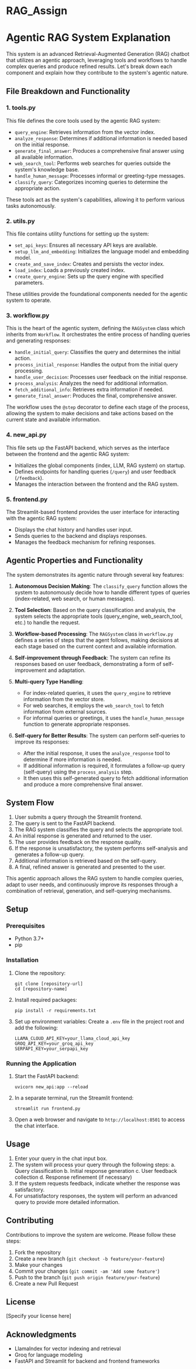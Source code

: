# RAG_Assign
 
# Agentic RAG System Explanation

This system is an advanced Retrieval-Augmented Generation (RAG) chatbot that utilizes an agentic approach, leveraging tools and workflows to handle complex queries and produce refined results. Let's break down each component and explain how they contribute to the system's agentic nature.

## File Breakdown and Functionality

### 1. tools.py

This file defines the core tools used by the agentic RAG system:

- `query_engine`: Retrieves information from the vector index.
- `analyze_response`: Determines if additional information is needed based on the initial response.
- `generate_final_answer`: Produces a comprehensive final answer using all available information.
- `web_search_tool`: Performs web searches for queries outside the system's knowledge base.
- `handle_human_message`: Processes informal or greeting-type messages.
- `classify_query`: Categorizes incoming queries to determine the appropriate action.

These tools act as the system's capabilities, allowing it to perform various tasks autonomously.

### 2. utils.py

This file contains utility functions for setting up the system:

- `set_api_keys`: Ensures all necessary API keys are available.
- `setup_llm_and_embedding`: Initializes the language model and embedding model.
- `create_and_save_index`: Creates and persists the vector index.
- `load_index`: Loads a previously created index.
- `create_query_engine`: Sets up the query engine with specified parameters.

These utilities provide the foundational components needed for the agentic system to operate.

### 3. workflow.py

This is the heart of the agentic system, defining the `RAGSystem` class which inherits from `Workflow`. It orchestrates the entire process of handling queries and generating responses:

- `handle_initial_query`: Classifies the query and determines the initial action.
- `process_initial_response`: Handles the output from the initial query processing.
- `handle_user_decision`: Processes user feedback on the initial response.
- `process_analysis`: Analyzes the need for additional information.
- `fetch_additional_info`: Retrieves extra information if needed.
- `generate_final_answer`: Produces the final, comprehensive answer.

The workflow uses the `@step` decorator to define each stage of the process, allowing the system to make decisions and take actions based on the current state and available information.

### 4. new_api.py

This file sets up the FastAPI backend, which serves as the interface between the frontend and the agentic RAG system:

- Initializes the global components (index, LLM, RAG system) on startup.
- Defines endpoints for handling queries (`/query`) and user feedback (`/feedback`).
- Manages the interaction between the frontend and the RAG system.

### 5. frontend.py

The Streamlit-based frontend provides the user interface for interacting with the agentic RAG system:

- Displays the chat history and handles user input.
- Sends queries to the backend and displays responses.
- Manages the feedback mechanism for refining responses.

## Agentic Properties and Functionality

The system demonstrates its agentic nature through several key features:

1. **Autonomous Decision Making**: The `classify_query` function allows the system to autonomously decide how to handle different types of queries (index-related, web search, or human messages).

2. **Tool Selection**: Based on the query classification and analysis, the system selects the appropriate tools (query_engine, web_search_tool, etc.) to handle the request.

3. **Workflow-based Processing**: The `RAGSystem` class in `workflow.py` defines a series of steps that the agent follows, making decisions at each stage based on the current context and available information.

4. **Self-improvement through Feedback**: The system can refine its responses based on user feedback, demonstrating a form of self-improvement and adaptation.

5. **Multi-query Type Handling**: 
   - For index-related queries, it uses the `query_engine` to retrieve information from the vector store.
   - For web searches, it employs the `web_search_tool` to fetch information from external sources.
   - For informal queries or greetings, it uses the `handle_human_message` function to generate appropriate responses.

6. **Self-query for Better Results**: The system can perform self-queries to improve its responses:
   - After the initial response, it uses the `analyze_response` tool to determine if more information is needed.
   - If additional information is required, it formulates a follow-up query (self-query) using the `process_analysis` step.
   - It then uses this self-generated query to fetch additional information and produce a more comprehensive final answer.

## System Flow

1. User submits a query through the Streamlit frontend.
2. The query is sent to the FastAPI backend.
3. The RAG system classifies the query and selects the appropriate tool.
4. An initial response is generated and returned to the user.
5. The user provides feedback on the response quality.
6. If the response is unsatisfactory, the system performs self-analysis and generates a follow-up query.
7. Additional information is retrieved based on the self-query.
8. A final, refined answer is generated and presented to the user.

This agentic approach allows the RAG system to handle complex queries, adapt to user needs, and continuously improve its responses through a combination of retrieval, generation, and self-querying mechanisms.


## Setup

### Prerequisites

- Python 3.7+
- pip

### Installation

1. Clone the repository:
   ```
   git clone [repository-url]
   cd [repository-name]
   ```

2. Install required packages:
   ```
   pip install -r requirements.txt
   ```

3. Set up environment variables:
   Create a `.env` file in the project root and add the following:
   ```
   LLAMA_CLOUD_API_KEY=your_llama_cloud_api_key
   GROQ_API_KEY=your_groq_api_key
   SERPAPI_KEY=your_serpapi_key
   ```

### Running the Application

1. Start the FastAPI backend:
   ```
   uvicorn new_api:app --reload
   ```

2. In a separate terminal, run the Streamlit frontend:
   ```
   streamlit run frontend.py
   ```

3. Open a web browser and navigate to `http://localhost:8501` to access the chat interface.

## Usage

1. Enter your query in the chat input box.
2. The system will process your query through the following steps:
   a. Query classification
   b. Initial response generation
   c. User feedback collection
   d. Response refinement (if necessary)
3. If the system requests feedback, indicate whether the response was satisfactory.
4. For unsatisfactory responses, the system will perform an advanced query to provide more detailed information.


## Contributing

Contributions to improve the system are welcome. Please follow these steps:

1. Fork the repository
2. Create a new branch (`git checkout -b feature/your-feature`)
3. Make your changes
4. Commit your changes (`git commit -am 'Add some feature'`)
5. Push to the branch (`git push origin feature/your-feature`)
6. Create a new Pull Request

## License

[Specify your license here]

## Acknowledgments

- LlamaIndex for vector indexing and retrieval
- Groq for language modeling
- FastAPI and Streamlit for backend and frontend frameworks




